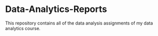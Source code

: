 # Data-Analytics-Reports
This repository contains all of the data analysis assignments of my data analytics course.
